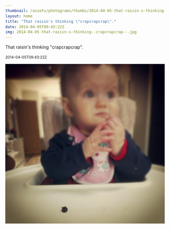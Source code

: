 ```yaml
---
thumbnail: /assets/photograms/thumbs/2014-04-05-that-raisin-s-thinking--crapcrapcrap--.png
layout: home
title: "That raisin's thinking \"crapcrapcrap\"."
date: 2014-04-05T09:43:22Z
img: 2014-04-05-that-raisin-s-thinking--crapcrapcrap--.jpg
---
```


That raisin's thinking "crapcrapcrap".

<small>2014-04-05T09:43:22Z</small>

![That raisin's thinking "crapcrapcrap".](/assets/photograms/original/2014-04-05-that-raisin-s-thinking--crapcrapcrap--.jpg)
